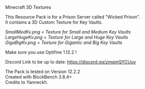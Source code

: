 Minecraft 3D Textures

This Resource Pack is for a Prison Server called "Wicked Prison".\
It contains a 3D Custom Texture for Key Vaults.

*SmallMedKv.png = Texture for Small and Medium Key Vaults\
LargeHugeKv.png = Texture for Large and Huge Key Vaults\
GigaBigKv.png = Texture for Gigantic and Big Key Vaults*

Make sure you use Optifine 1.12.2 !

Discord Link to be up to date: https://discord.gg/zmqmQYCUuv

The Pack is tested on Version 12.2.2\
Created with BlockBench 3.8.4+\
Credits to Yanneckh.
